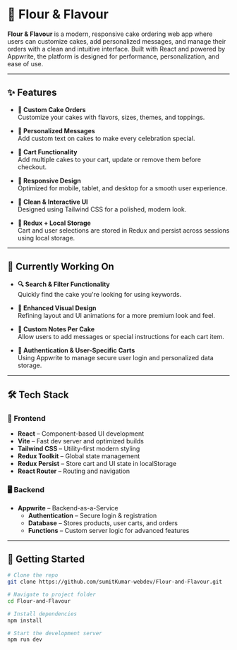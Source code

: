 # 🎂 Flour & Flavour

**Flour & Flavour** is a modern, responsive cake ordering web app where users can customize cakes, add personalized messages, and manage their orders with a clean and intuitive interface. Built with React and powered by Appwrite, the platform is designed for performance, personalization, and ease of use.

---

## ✨ Features

- **🧁 Custom Cake Orders**  
  Customize your cakes with flavors, sizes, themes, and toppings.

- **💌 Personalized Messages**  
  Add custom text on cakes to make every celebration special.

- **🛒 Cart Functionality**  
  Add multiple cakes to your cart, update or remove them before checkout.

- **📱 Responsive Design**  
  Optimized for mobile, tablet, and desktop for a smooth user experience.

- **🎨 Clean & Interactive UI**  
  Designed using Tailwind CSS for a polished, modern look.

- **💾 Redux + Local Storage**  
  Cart and user selections are stored in Redux and persist across sessions using local storage.

---

## 🚧 Currently Working On

- **🔍 Search & Filter Functionality**  
  Quickly find the cake you're looking for using keywords.

- **🌈 Enhanced Visual Design**  
  Refining layout and UI animations for a more premium look and feel.

- **📝 Custom Notes Per Cake**  
  Allow users to add messages or special instructions for each cart item.

- **🔐 Authentication & User-Specific Carts**  
  Using Appwrite to manage secure user login and personalized data storage.

---

## 🛠️ Tech Stack

### 🔧 Frontend

- **React** – Component-based UI development  
- **Vite** – Fast dev server and optimized builds  
- **Tailwind CSS** – Utility-first modern styling  
- **Redux Toolkit** – Global state management  
- **Redux Persist** – Store cart and UI state in localStorage  
- **React Router** – Routing and navigation

### 🖥️ Backend

- **Appwrite** – Backend-as-a-Service  
  - **Authentication** – Secure login & registration  
  - **Database** – Stores products, user carts, and orders  
  - **Functions** – Custom server logic for advanced features

---

## 🚀 Getting Started

```bash
# Clone the repo
git clone https://github.com/sumitKumar-webdev/Flour-and-Flavour.git

# Navigate to project folder
cd Flour-and-Flavour

# Install dependencies
npm install

# Start the development server
npm run dev
```
